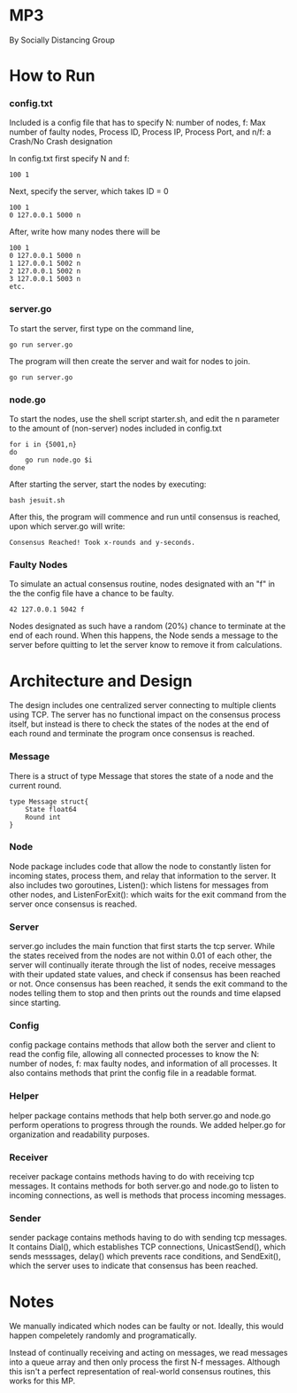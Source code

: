 # MP3

By Socially Distancing Group

# How to Run

### config.txt

Included is a config file that has to specify N: number of nodes, f: Max number of faulty nodes, Process ID, Process IP, Process Port, and n/f: a Crash/No Crash designation

In config.txt first specify N and f:
```
100 1
```
Next, specify the server, which takes ID = 0
```
100 1
0 127.0.0.1 5000 n 
```
After, write how many nodes there will be

```
100 1
0 127.0.0.1 5000 n 
1 127.0.0.1 5002 n 
2 127.0.0.1 5002 n 
3 127.0.0.1 5003 n
etc.
```


### server.go

To start the server, first type on the command line,

```
go run server.go
```

The program will then create the server and wait for nodes to join.

```
go run server.go
```


### node.go

To start the nodes, use the shell script starter.sh, and edit the n parameter to the amount of (non-server) nodes included in config.txt

```
for i in {5001,n}
do
    go run node.go $i
done
```
After starting the server, start the nodes by executing:

```
bash jesuit.sh
```

After this, the program will commence and run until consensus is reached, upon which server.go will write:
```
Consensus Reached! Took x-rounds and y-seconds. 
```


### Faulty Nodes
To simulate an actual consensus routine, nodes designated with an "f" in the the config file have a chance to be faulty.
```
42 127.0.0.1 5042 f
```
Nodes designated as such have a random (20%) chance to terminate at the end of each round.  When this happens, the Node sends a message to the server before quitting to let the server know to remove it from calculations.



# Architecture and Design

The design includes one centralized server connecting to multiple clients using TCP. The server has no functional impact on the consensus process itself, but instead is there to check the states of the nodes at the end of each round and terminate the program once consensus is reached.

### Message
There is a struct of type Message that stores the state of a node and the current round.
```
type Message struct{
    State float64
    Round int   
}
```
### Node
Node package includes code that allow the node to constantly listen for incoming states, process them, and relay that information to the server. It also includes two goroutines, Listen(): which listens for messages from other nodes, and ListenForExit(): which waits for the exit command from the server once consensus is reached.

### Server
server.go includes the main function that first starts the tcp server.  While the states received from the nodes are not within 0.01 of each other, the server will continually iterate through the list of nodes, receive messages with their updated state values, and check if consensus has been reached or not.  Once consensus has been reached, it sends the exit command to the nodes telling them to stop and then prints out the rounds and time elapsed since starting.

### Config
config package contains methods that allow both the server and client to read the config file, allowing all connected processes to know the N: number of nodes, f: max faulty nodes, and information of all processes.  It also contains methods that print the config file in a readable format.

### Helper
helper package contains methods that help both server.go and node.go perform operations to progress through the rounds. We added helper.go for organization and readability purposes.

### Receiver
receiver package contains methods having to do with receiving tcp messages. It contains methods for both server.go and node.go to listen to incoming connections, as well is methods that process incoming messages.

### Sender
sender package contains methods having to do with sending tcp messages.  It contains Dial(), which establishes TCP connections, UnicastSend(), which sends messsages, delay() which prevents race conditions, and SendExit(), which the server uses to indicate that consensus has been reached. 


# Notes
We manually indicated which nodes can be faulty or not. Ideally, this would happen compeletely randomly and programatically. 

Instead of continually receiving and acting on messages, we read messages into a queue array and then only process the first N-f messages.  Although this isn't a perfect representation of real-world consensus routines, this works for this MP.


